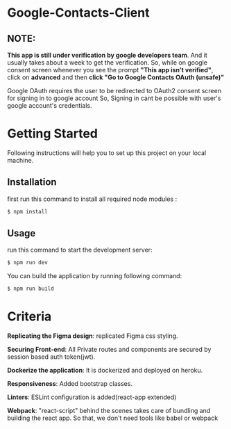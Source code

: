 # Google-Contacts-Client

## NOTE:

**This app is still under verification by google developers team**. And it usually takes about a week to get the verification.
So, while on google consent screen whenever you see the prompt **"This app isn't verified"**, click on **advanced** and then **click "Go to Google Contacts OAuth (unsafe)"**

Google OAuth requires the user to be redirected to OAuth2 consent screen for signing in to google account
So, Signing in cant be possible with user's google account's credentials.

# Getting Started

Following instructions will help you to set up this project on your local
machine.

## Installation

first run this command to install all required node modules :

```sh
$ npm install
```

## Usage

run this command to start the development server:

```sh
$ npm run dev
```

You can build the application by running following command:

```sh
$ npm run build
```

# Criteria

**Replicating the Figma design**: replicated Figma css styling.

**Securing Front-end**: All Private routes and components are secured by session based auth token(jwt).

**Dockerize the application**: It is dockerized and deployed on heroku.

**Responsiveness**: Added bootstrap classes.

**Linters**: ESLint configuration is added(react-app extended)

**Webpack**: "react-script" behind the scenes takes care of bundling and building the react app. So that, we don't need tools like babel or webpack
